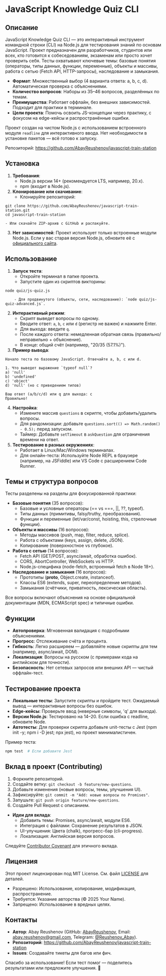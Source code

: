 # JavaScript Knowledge Quiz CLI

## Описание

JavaScript Knowledge Quiz CLI — это интерактивный инструмент командной строки (CLI) на Node.js для тестирования знаний по основам JavaScript. Проект предназначен для разработчиков, студентов или всех, кто готовится к собеседованиям, экзаменам или просто хочет проверить себя. Тесты охватывают ключевые темы: базовые понятия (операторы, типы данных, функции, переменные), объекты и массивы, работа с сетью (Fetch API, HTTP-запросы), наследование и замыкания.

- **Формат**: Множественный выбор (4 варианта ответа: a, b, c, d). Автоматическая проверка с объяснениями.
- **Количество вопросов**: Наборы из 35–46 вопросов, разделённых по темам.
- **Преимущества**: Работает оффлайн, без внешних зависимостей. Подходит для практики в терминале.
- **Цели проекта**: Помочь освоить JS-концепции через практику, с фокусом на edge-кейсы и распространённые ошибки.

Проект создан на чистом Node.js с использованием встроенного модуля `readline` для интерактивного ввода. Нет необходимости в установке пакетов — всё готово к запуску.

Репозиторий: https://github.com/AbayReushenov/javascript-train-station

## Установка

1. **Требования**:
    - Node.js версии 14+ (рекомендуется LTS, например, 20.x).
    - npm (входит в Node.js).
2. **Клонирование или скачивание**:
    - Клонируйте репозиторий:

```
git clone https://github.com/AbayReushenov/javascript-train-station.git
cd javascript-train-station
```

    - Или скачайте ZIP-архив с GitHub и распакуйте.
3. **Нет зависимостей**: Проект использует только встроенные модули Node.js. Если у вас старая версия Node.js, обновите её с [официального сайта](https://nodejs.org/).

## Использование

1. **Запуск теста**:
    - Откройте терминал в папке проекта.
    - Запустите один из скриптов викторины:

```
node quiz/js-quiz.js
```

        - Для продвинутого (объекты, сети, наследование): `node quiz/js-quiz-advanced.js`.
2. **Интерактивный режим**:
    - Скрипт выведет вопросы по одному.
    - Вводите ответ: `a`, `b`, `c` или `d` (регистр не важен) и нажмите Enter.
    - Для выхода: введите `q`.
    - После каждого ответа: немедленная обратная связь (правильно/неправильно + объяснение).
    - В конце: общий счёт (например, "20/35 (57.1%)").
3. **Пример вывода**:

```
Начало теста по базовому JavaScript. Отвечайте a, b, c или d.

1. Что выведет выражение `typeof null`?
a) 'null'
b) 'undefined'
c) 'object'
d) 'null' (но с приведением типов)

Ваш ответ (a/b/c/d) или q для выхода: c
Правильно!
```

4. **Настройка**:
    - Измените массив `questions` в скрипте, чтобы добавить/удалить вопросы.
    - Для рандомизации: добавьте `questions.sort(() => Math.random() - 0.5);` перед запуском.
    - Таймер: Добавьте `setTimeout` в `askQuestion` для ограничения времени на ответ.
5. **Тестирование в разных окружениях**:
    - Работает в Linux/Mac/Windows терминалах.
    - Для онлайн-теста: Используйте Node REPL в браузере (например, на JSFiddle) или VS Code с расширением Code Runner.

## Темы и структура вопросов

Тесты разделены на разделы для фокусированной практики:

- **Базовые понятия** (35 вопросов):
    - Базовые и условные операторы (== vs ===, ||, ??, typeof).
    - Типы данных (примитивы, falsy/truthy, преобразования).
    - Функции и переменные (let/var/const, hoisting, this, стрелочные функции).
- **Объекты и массивы** (16 вопросов):
    - Методы массивов (push, map, filter, reduce, splice).
    - Работа с объектами (keys, assign, delete, JSON).
    - Копирование (поверхностное vs глубокое).
- **Работа с сетью** (14 вопросов):
    - Fetch API (GET/POST, async/await, обработка ошибок).
    - CORS, AbortController, WebSockets vs HTTP.
    - Node.js-специфика (node-fetch, встроенный fetch в Node 18+).
- **Наследование и замыкания** (16 вопросов):
    - Прототипы (__proto__, Object.create, instanceof).
    - Классы ES6 (extends, super, переопределение методов).
    - Замыкания (счётчики, приватность, лексическая область).

Все вопросы включают объяснения на основе официальной документации (MDN, ECMAScript spec) и типичные ошибки.

## Функции

- **Автопроверка**: Мгновенная валидация с подробными объяснениями.
- **Прогресс**: Отслеживание счёта и процента.
- **Гибкость**: Легко расширяем — добавляйте новые скрипты для тем (например, async/await, DOM).
- **Локализация**: Вопросы на русском (с примерами кода на английском для точности).
- **Безопасность**: Нет сетевых запросов или внешних API — чистый оффлайн-тест.


## Тестирование проекта

- **Локальные тесты**: Запустите скрипты и пройдите тест. Ожидаемый вывод — интерактивные вопросы без ошибок.
- **Edge-кейсы**: Проверьте ввод (неверные символы, 'q' для выхода).
- **Версии Node.js**: Тестировано на 14–20. Если ошибка с readline, обновите Node.
- **Автотесты**: Для проверки скрипта добавьте unit-тесты с Jest (npm init -y; npm i -D jest; npx jest), но проект минималистичен.

Пример теста:

```bash
npm test  # Если добавите Jest
```


## Вклад в проект (Contributing)

1. Форкните репозиторий.
2. Создайте ветку: `git checkout -b feature/new-questions`.
3. Добавьте изменения (новые вопросы, темы, улучшения UI).
4. Зафиксируйте: `git commit -m "Add: новые вопросы по Promises"`.
5. Запушьте: `git push origin feature/new-questions`.
6. Создайте Pull Request с описанием.

- **Идеи для вклада**:
    - Добавить темы: Promises, async/await, модули ES6.
    - Интеграция с файлами: Сохранение результатов в JSON.
    - UI-улучшения: Цвета (chalk), прогресс-бар (cli-progress).
    - Локализация: Английская версия вопросов.

Следуйте [Contributor Covenant](https://www.contributor-covenant.org/) для этичного вклада.

## Лицензия

Этот проект лицензирован под MIT License. См. файл [LICENSE](LICENSE) для деталей.

- Разрешено: Использование, копирование, модификация, распространение.
- Требуется: Указание авторства (© 2025 Your Name).
- Запрещено: Использование в вредных целях.


## Контакты

- **Автор**: Abay Reushenov (GitHub: [AbayReushenov](https://github.com/AbayReushenov), Email: abay.reushenov@gmail.com, Telegram: [@Reushenov_Abay](https://t.me/Reushenov_Abay)).
- **Репозиторий**: https://github.com/AbayReushenov/javascript-train-station
- **Issues**: Создавайте тикеты для багов или фич.

Спасибо за использование! Если тест помог — поделитесь результатами или предложите улучшения. 🚀

